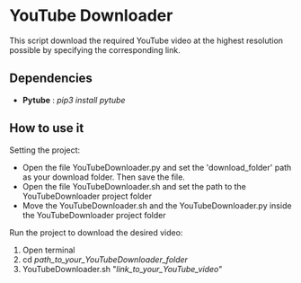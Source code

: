 # YouTube Downloader #

This script download the required YouTube video at the highest resolution possible by specifying the corresponding link.

## Dependencies ##

- **Pytube** : *pip3 install pytube*

## How to use it ##

Setting the project:

- Open the file YouTubeDownloader.py and set the 'download_folder' path as your download folder. Then save the file.
- Open the file YouTubeDownloader.sh and set the path to the YouTubeDownloader project folder
- Move the YouTubeDownloader.sh and the YouTubeDownloader.py inside the YouTubeDownloader project folder

Run the project to download the desired video:

1. Open terminal
2. cd *path_to_your_YouTubeDownloader_folder*
3. YouTubeDownloader.sh "*link_to_your_YouTube_video*"